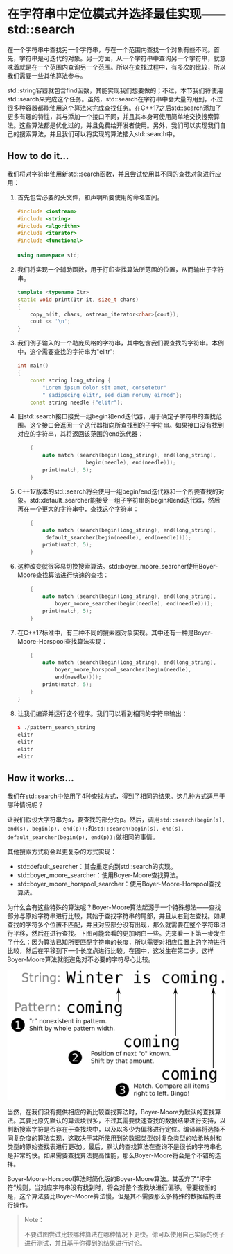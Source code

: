 # 在字符串中定位模式并选择最佳实现——std::search

在一个字符串中查找另一个字符串，与在一个范围内查找一个对象有些不同。首先，字符串是可迭代的对象。另一方面，从一个字符串中查询另一个字符串，就意味着就是在一个范围内查询另一个范围。所以在查找过程中，有多次的比较，所以我们需要一些其他算法参与。

std::string容器就包含find函数，其能实现我们想要做的；不过，本节我们将使用std::search来完成这个任务。虽然，std::search在字符串中会大量的用到，不过很多种容器都能使用这个算法来完成查找任务。在C++17之后std::search添加了更多有趣的特性，其与添加一个接口不同，并且其本身可使用简单地交换搜索算法。这些算法都是优化过的，并且免费给开发者使用。另外，我们可以实现我们自己的搜索算法，并且我们可以将实现的算法插入std::search中。

## How to do it...

我们将对字符串使用新std::search函数，并且尝试使用其不同的查找对象进行应用：

1. 首先包含必要的头文件，和声明所要使用的命名空间。

   ```c++
   #include <iostream>
   #include <string>
   #include <algorithm>
   #include <iterator>
   #include <functional>

   using namespace std;
   ```

2. 我们将实现一个辅助函数，用于打印查找算法所范围的位置，从而输出子字符串。

   ```c++
   template <typename Itr>
   static void print(Itr it, size_t chars)
   {
       copy_n(it, chars, ostream_iterator<char>{cout});
       cout << '\n';
   }
   ```

3. 我们例子输入的一个勒庞风格的字符串，其中包含我们要查找的字符串。本例中，这个需要查找的字符串为"elitr":

   ```c++
   int main()
   {
       const string long_string {
           "Lorem ipsum dolor sit amet, consetetur"
           " sadipscing elitr, sed diam nonumy eirmod"};
       const string needle {"elitr"};
   ```

4. 旧std::search接口接受一组begin和end迭代器，用于确定子字符串的查找范围。这个接口会返回一个迭代器指向所查找到的子字符串。如果接口没有找到对应的字符串，其将返回该范围的end迭代器：

   ```c++
       {
           auto match (search(begin(long_string), end(long_string),
           				 begin(needle), end(needle)));
           print(match, 5);
       }
   ```

5. C++17版本的std::search将会使用一组begin/end迭代器和一个所要查找的对象。std::default_searcher能接受一组子字符串的begin和end迭代器，然后再在一个更大的字符串中，查找这个字符串：

   ```c++
       {
           auto match (search(begin(long_string), end(long_string),
           	default_searcher(begin(needle), end(needle))));
           print(match, 5);
       }
   ```

6. 这种改变就很容易切换搜索算法。std::boyer_moore_searcher使用Boyer-Moore查找算法进行快速的查找：

   ```c++
       {
           auto match (search(begin(long_string), end(long_string),
               boyer_moore_searcher(begin(needle), end(needle))));
           print(match, 5);
       }	
   ```

7. 在C++17标准中，有三种不同的搜索器对象实现。其中还有一种是Boyer-Moore-Horspool查找算法实现：

   ```c++
       {
           auto match (search(begin(long_string), end(long_string),
               boyer_moore_horspool_searcher(begin(needle),
               end(needle))));
           print(match, 5);
       }
   }
   ```

8. 让我们编译并运行这个程序。我们可以看到相同的字符串输出：

   ```c++
   $ ./pattern_search_string
   elitr
   elitr
   elitr
   elitr
   ```

## How it works...

我们在std::search中使用了4种查找方式，得到了相同的结果。这几种方式适用于哪种情况呢？

让我们假设大字符串为s，要查找的部分为p。然后，调用`std::search(begin(s), end(s), begin(p), end(p));`和`std::search(begin(s), end(s), default_searcher(begin(p), end(p));`做相同的事情。

其他搜索方式将会以更复杂的方式实现：

- std::default_searcher：其会重定向到std::search的实现。
- std::boyer_moore_searcher：使用Boyer-Moore查找算法。
- std::boyer_moore_horspool_searcher：使用Boyer-Moore-Horspool查找算法。

为什么会有这些特殊的算法呢？Boyer-Moore算法起源于一个特殊想法——查找部分与原始字符串进行比较，其始于查找字符串的尾部，并且从右到左查找。如果查找的字符多个位置不匹配，并且对应部分没有出现，那么就需要在整个字符串进行平移，然后在进行查找。下图可能会看的更加明白一些。先来看一下第一步发生了什么：因为算法已知所要匹配字符串的长度，所以需要对相应位置上的字符进行比较，然后在平移到下一个长度点进行比较。在图中，这发生在第二步。这样Boyer-Moore算法就能避免对不必要的字符尽心比较。

![](../../images/chapter5/5-7-1.png)

当然，在我们没有提供相应的新比较查找算法时，Boyer-Moore为默认的查找算法。其要比原先默认的算法块很多，不过其需要快速查找的数据结果进行支持，以判断搜索字符是否存在于查找块中，以及以多少为偏移进行定位。编译器将选择不同复杂度的算法实现，这取决于其所使用到的数据类型(对复杂类型的哈希映射和类型的原始查找表进行更改)。最后，默认的查找算法在查询不是很长的字符串也是非常的快。如果需要查找算法提高性能，那么Boyer-Moore将会是个不错的选择。

Boyer-Moore-Horspool算法时简化版的Boyer-Moore算法。其丢弃了“坏字符”规则，当对应字符串没有找到时，将会对整个查找块进行偏移。需要权衡的是，这个算法要比Boyer-Moore算法慢，但是其不需要那么多特殊的数据结构进行操作。

> Note：
>
> 不要试图尝试比较哪种算法在哪种情况下更快。你可以使用自己实际的例子进行测试，并且基于你得到的结果进行讨论。

